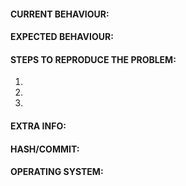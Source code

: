 #### CURRENT BEHAVIOUR:
<!-- Describe the bug in detail. Database to link spells, NPCs, quests etc https://wowgaming.altervista.org/aowow/ -->

#### EXPECTED BEHAVIOUR:
<!-- Describe how it should be working without the bug. -->

#### STEPS TO REPRODUCE THE PROBLEM:
1. 
2. 
3. 
<!-- Describe precisely how to reproduce the bug so we can fix it or confirm its existence:
 - Which commands to use? Which NPC to teleport to?
 - Do we need to have debug flags on Cmake?
 - Do we need to look at the console while the bug happens?
 - Other steps
-->

#### EXTRA INFO:
<!--
Any information that can help the developers to identify and fix the issue should be put here.
Examples:
- the code line(s) that cause the issue
- does this feature work in other server appplications (e.g. CMaNGOS, TrinityCore, AzerothCore, etc...) ?
-->

#### HASH/COMMIT:
<!-- IF YOU DO NOT FILL THIS OUT, WE WILL CLOSE YOUR ISSUE! NEVER WRITE "LATEST", ALWAYS PUT THE ACTUAL VALUE INSTEAD.
Find the commit hash (unique identifier) by running "git log" on your own clone of AzerothCore or by looking at here https://github.com/WarheadCore/Warhead/commits/master -->


#### OPERATING SYSTEM:
<!-- Windows 7/10, Debian 8/9/10, Ubuntu 16/18 etc... -->
